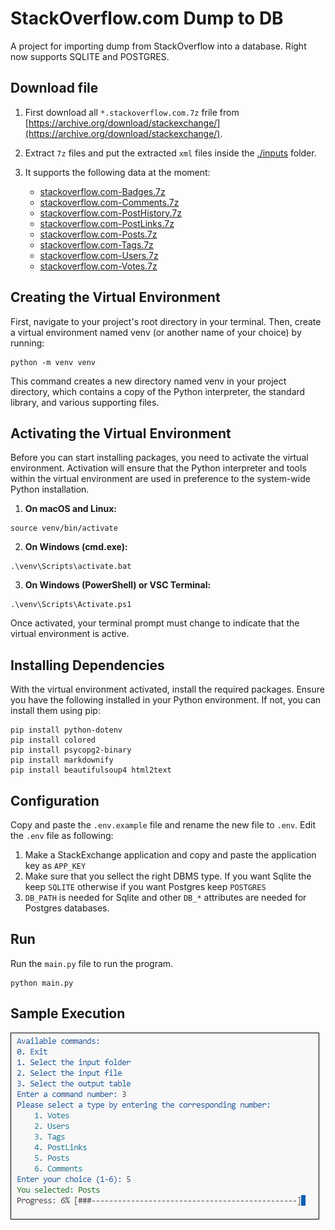 # StackOverflow.com Dump to DB
A project for importing dump from StackOverflow into a database.
Right now supports SQLITE and POSTGRES. 

## Download file
1. First download all `*.stackoverflow.com.7z` frile from [https://archive.org/download/stackexchange/](https://archive.org/download/stackexchange/).
2. Extract `7z` files and put the extracted `xml` files inside the [./inputs](./inputs/) folder.
3. It supports the following data at the moment:

    - [stackoverflow.com-Badges.7z](https://archive.org/download/stackexchange/stackoverflow.com-Badges.7z) 
    - [stackoverflow.com-Comments.7z](https://archive.org/download/stackexchange/stackoverflow.com-Comments.7z)
    - [stackoverflow.com-PostHistory.7z](https://archive.org/download/stackexchange/stackoverflow.com-PostHistory.7z)
    - [stackoverflow.com-PostLinks.7z](https://archive.org/download/stackexchange/stackoverflow.com-PostLinks.7z)
    - [stackoverflow.com-Posts.7z](https://archive.org/download/stackexchange/stackoverflow.com-Posts.7z)
    - [stackoverflow.com-Tags.7z](https://archive.org/download/stackexchange/stackoverflow.com-Tags.7z)
    - [stackoverflow.com-Users.7z](https://archive.org/download/stackexchange/stackoverflow.com-Users.7z)
    - [stackoverflow.com-Votes.7z](https://archive.org/download/stackexchange/stackoverflow.com-Votes.7z)

## Creating the Virtual Environment
First, navigate to your project's root directory in your terminal. Then, create a virtual environment named venv (or another name of your choice) by running:

```
python -m venv venv
```

This command creates a new directory named venv in your project directory, which contains a copy of the Python interpreter, the standard library, and various supporting files.

## Activating the Virtual Environment
Before you can start installing packages, you need to activate the virtual environment. 
Activation will ensure that the Python interpreter and tools within the virtual environment are used in preference to the system-wide Python installation.

1. **On macOS and Linux:**

```
source venv/bin/activate
```

2. **On Windows (cmd.exe):**

```
.\venv\Scripts\activate.bat
```

3. **On Windows (PowerShell) or VSC Terminal:**

```
.\venv\Scripts\Activate.ps1
```

Once activated, your terminal prompt must change to indicate that the virtual environment is active.

## Installing Dependencies
With the virtual environment activated, install the required packages. Ensure you have the following installed in your Python environment. If not, you can install them using pip:

```
pip install python-dotenv
pip install colored
pip install psycopg2-binary
pip install markdownify
pip install beautifulsoup4 html2text
```

## Configuration
Copy and paste the `.env.example` file and rename the new file to `.env`. 
Edit the `.env` file as following:
1. Make a StackExchange application and copy and paste the application key as `APP_KEY`
2. Make sure that you sellect the right DBMS type. If you want Sqlite the keep `SQLITE` otherwise if you want Postgres keep `POSTGRES`
3. `DB_PATH` is needed for Sqlite and other `DB_*` attributes are needed for Postgres databases. 

## Run
Run the `main.py` file to run the program. 
```
python main.py
```

## Sample Execution

![Importing posts to DB](./images/figure1.png)